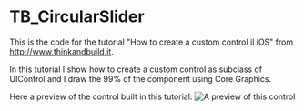TB_CircularSlider
=================

This is the code for the tutorial "How to create a custom control il iOS" from http://www.thinkandbuild.it.

In this tutorial I show how to create a custom control as subclass of UIControl and I draw the 99% of the component using Core Graphics. 

Here a preview of the control built in this tutorial:
![A preview of this control](http://www.thinkandbuild.it/wp-content/uploads/2013/02/slider_preview_phone.png)
